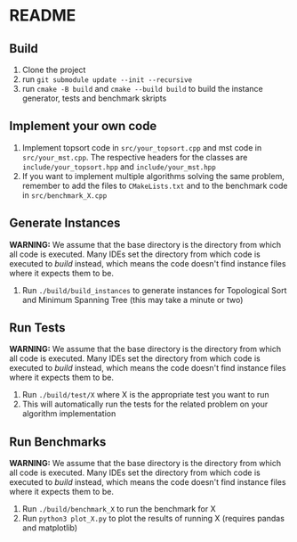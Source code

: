 # README

## Build
1) Clone the project
2) run ```git submodule update --init --recursive```
3) run ```cmake -B build``` and ```cmake --build build``` to build the instance generator, tests and benchmark skripts

## Implement your own code
1) Implement topsort code in ```src/your_topsort.cpp``` and mst code in ```src/your_mst.cpp```. The respective headers for the classes are ```include/your_topsort.hpp``` and ```include/your_mst.hpp```
2) If you want to implement multiple algorithms solving the same problem, remember to add the files to ```CMakeLists.txt``` and to the benchmark code in ```src/benchmark_X.cpp```

## Generate Instances
**WARNING:** We assume that the base directory is the directory from which all code is executed. Many IDEs set the directory from which code is executed to *build* instead, which means the code doesn't find instance files where it expects them to be.
1) Run ```./build/build_instances``` to generate instances for Topological Sort and Minimum Spanning Tree (this may take a minute or two)

## Run Tests
**WARNING:** We assume that the base directory is the directory from which all code is executed. Many IDEs set the directory from which code is executed to *build* instead, which means the code doesn't find instance files where it expects them to be.
1) Run ```./build/test/X``` where X is the appropriate test you want to run
2) This will automatically run the tests for the related problem on your algorithm implementation

## Run Benchmarks
**WARNING:** We assume that the base directory is the directory from which all code is executed. Many IDEs set the directory from which code is executed to *build* instead, which means the code doesn't find instance files where it expects them to be.
1) Run ```./build/benchmark_X``` to run the benchmark for X
2) Run ```python3 plot_X.py``` to plot the results of running X (requires pandas and matplotlib)
